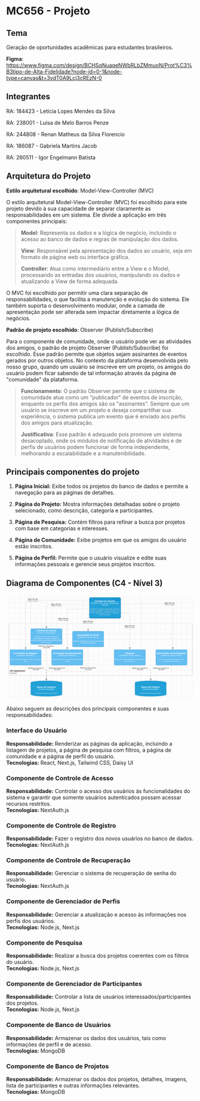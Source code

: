 # MC656 - Projeto

## Tema
Geração de oportunidades acadêmicas para estudantes brasileiros.

**Figma**: https://www.figma.com/design/BCHSqNuaqeNWbRLbZMmuoN/Prot%C3%B3tipo-de-Alta-Fidelidade?node-id=0-1&node-type=canvas&t=3vdT0A9Lcj3cREzN-0

## Integrantes

RA: 184423 - Letícia Lopes Mendes da Silva

RA: 238001 - Luísa de Melo Barros Penze

RA: 244808 - Renan Matheus da Silva Florencio

RA: 186087 - Gabriela Martins Jacob

RA: 260511 - Igor Engelmann Batista

## Arquitetura do Projeto

**Estilo arquitetural escolhido**: Model-View-Controller (MVC)

<!-- Descrição do Estilo: -->
O estilo arquitetural Model-View-Controller (MVC) foi escolhido para este projeto devido à sua capacidade de separar claramente as responsabilidades em um sistema. Ele divide a aplicação em três componentes principais:

> **Model**: Representa os dados e a lógica de negócio, incluindo o acesso ao banco de dados e regras de manipulação dos dados.
>
> **View**: Responsável pela apresentação dos dados ao usuário, seja em formato de página web ou interface gráfica.
>
> **Controller**: Atua como intermediário entre a View e o Model, processando as entradas dos usuários, manipulando os dados e atualizando a View de forma adequada.

O MVC foi escolhido por permitir uma clara separação de responsabilidades, o que facilita a manutenção e evolução do sistema. Ele também suporta o desenvolvimento modular, onde a camada de apresentação pode ser alterada sem impactar diretamente a lógica de negócios.

**Padrão de projeto escolhido**: Observer (Publish/Subscribe)

<!-- Descrição do Padrão: -->
Para o componente de comunidade, onde o usuário pode ver as atividades dos amigos, o padrão de projeto Observer (Publish/Subscribe) foi escolhido. Esse padrão permite que objetos sejam assinantes de eventos gerados por outros objetos. No contexto da plataforma desenvolvida pelo nosso grupo, quando um usuário se inscreve em um projeto, os amigos do usuário podem ficar sabendo de tal informação através da página de "comunidade" da plataforma.

<!-- Como funciona e justificativa: -->

> **Funcionamento**: O padrão Observer permite que o sistema de comunidade atue como um "publicador" de eventos de inscrição, enquanto os perfis dos amigos são os "assinantes". Sempre que um usuário se inscreve em um projeto e deseja compartilhar sua experiência, o sistema publica um evento que é enviado aos perfis dos amigos para atualização.
>
> **Justificativa**: Esse padrão é adequado pois promove um sistema desacoplado, onde os módulos de notificação de atividades e de perfis de usuários podem funcionar de forma independente, melhorando a escalabilidade e a manutenibilidade.

## Principais componentes do projeto

1. **Página Inicial:** Exibe todos os projetos do banco de dados e permite a navegação para as páginas de detalhes.

2. **Página do Projeto:** Mostra informações detalhadas sobre o projeto selecionado, como descrição, categoria e participantes.

3. **Página de Pesquisa:** Contém filtros para refinar a busca por projetos com base em categorias e interesses.

4. **Página de Comunidade:** Exibe projetos em que os amigos do usuário estão inscritos.

5. **Página de Perfil:** Permite que o usuário visualize e edite suas informações pessoais e gerencie seus projetos inscritos.

## Diagrama de Componentes (C4 - Nível 3)

![Diagrama de Componentes](imagens/C4_Diagram.png)

Abaixo seguem as descrições dos principais componentes e suas responsabilidades:

### Interface do Usuário
**Responsabilidade:** Renderizar as páginas da aplicação, incluindo a listagem de projetos, a página de pesquisa com filtros, a página de comunidade e a página de perfil do usuário.  
**Tecnologias:** React, Next.js, Tailwind CSS, Daisy UI

### Componente de Controle de Acesso
**Responsabilidade:** Controlar o acesso dos usuários às funcionalidades do sistema e garantir que somente usuários autenticados possam acessar recursos restritos.  
**Tecnologias:** NextAuth.js

### Componente de Controle de Registro
**Responsabilidade:** Fazer o registro dos novos usuários no banco de dados.  
**Tecnologias:** NextAuth.js

### Componente de Controle de Recuperação
**Responsabilidade:** Gerenciar o sistema de recuperação de senha do usuário.  
**Tecnologias:** NextAuth.js

### Componente de Gerenciador de Perfis
**Responsabilidade:** Gerenciar a atualização e acesso às informações nos perfis dos usuários.  
**Tecnologias:** Node.js, Next.js

### Componente de Pesquisa
**Responsabilidade:** Realizar a busca dos projetos coerentes com os filtros do usuário.  
**Tecnologias:** Node.js, Next.js

### Componente de Gerenciador de Participantes
**Responsabilidade:** Controlar a lista de usuários interessados/participantes dos projetos.  
**Tecnologias:** Node.js, Next.js

### Componente de Banco de Usuários
**Responsabilidade:** Armazenar os dados dos usuários, tais como informações de perfil e de acesso.  
**Tecnologias:** MongoDB

### Componente de Banco de Projetos
**Responsabilidade:** Armazenar os dados dos projetos, detalhes, imagens, lista de participantes e outras informações relevantes.  
**Tecnologias:** MongoDB

